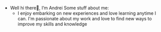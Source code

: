 - Well hi there👋, I’m Andrei
  Some stuff about me:
    - I enjoy embarking on new experiences and love learning anytime I can. I'm passionate about my work and love to find new ways to improve my skills and knowledge
